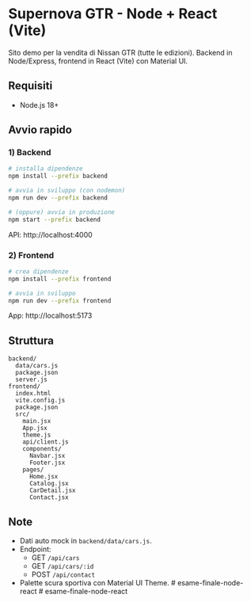 # Supernova GTR - Node + React (Vite)

Sito demo per la vendita di Nissan GTR (tutte le edizioni). Backend in Node/Express, frontend in React (Vite) con Material UI.

## Requisiti
- Node.js 18+

## Avvio rapido

### 1) Backend
```bash
# installa dipendenze
npm install --prefix backend

# avvia in sviluppo (con nodemon)
npm run dev --prefix backend

# (oppure) avvia in produzione
npm start --prefix backend
```
API: http://localhost:4000

### 2) Frontend
```bash
# crea dipendenze
npm install --prefix frontend

# avvia in sviluppo
npm run dev --prefix frontend
```
App: http://localhost:5173

## Struttura
```
backend/
  data/cars.js
  package.json
  server.js
frontend/
  index.html
  vite.config.js
  package.json
  src/
    main.jsx
    App.jsx
    theme.js
    api/client.js
    components/
      Navbar.jsx
      Footer.jsx
    pages/
      Home.jsx
      Catalog.jsx
      CarDetail.jsx
      Contact.jsx
```

## Note
- Dati auto mock in `backend/data/cars.js`.
- Endpoint:
  - GET `/api/cars`
  - GET `/api/cars/:id`
  - POST `/api/contact`
- Palette scura sportiva con Material UI Theme.
#   e s a m e - f i n a l e - n o d e - r e a c t  
 #   e s a m e - f i n a l e - n o d e - r e a c t  
 